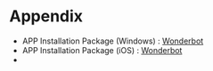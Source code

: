 # Appendix

* APP Installation Package (Windows) : [Wonderbot]()
* APP Installation Package (iOS) : [Wonderbot]()
* 